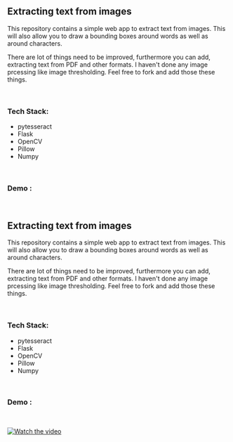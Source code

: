 ## Extracting text from images
This repository contains a simple web app to extract text from images. This will also allow you to draw a bounding boxes around words as well as around characters. 

There are lot of things need to be improved, furthermore you can add, extracting text from PDF and other formats. I haven't done any image prcessing like image thresholding. Feel free to fork and add those these things. 
 
<br>

### Tech Stack:
- pytesseract
- Flask
- OpenCV
- Pillow
- Numpy

<br>

### Demo :
<br>

<!-- [<img src ="https://img.youtube.com/vi/yM2nZ_Ya_Qc/1.jpg" width= "50%">](https://youtu.be/yM2nZ_Ya_Qc) -->

## Extracting text from images
This repository contains a simple web app to extract text from images. This will also allow you to draw a bounding boxes around words as well as around characters. 

There are lot of things need to be improved, furthermore you can add, extracting text from PDF and other formats. I haven't done any image prcessing like image thresholding. Feel free to fork and add those these things. 
 
<br>

### Tech Stack:
- pytesseract
- Flask
- OpenCV
- Pillow
- Numpy

<br>

### Demo :
<br>

[![Watch the video](https://img.youtube.com/vi/yM2nZ_Ya_Qc/1.jpg)](https://youtu.be/yM2nZ_Ya_Qc)
